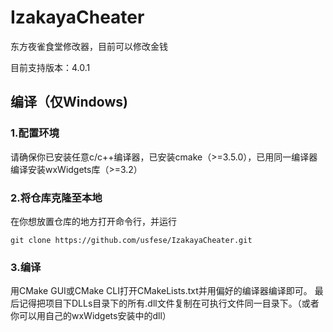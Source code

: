 # IzakayaCheater
东方夜雀食堂修改器，目前可以修改金钱

目前支持版本：4.0.1

## 编译（仅Windows)
### 1.配置环境
请确保你已安装任意c/c++编译器，已安装cmake（>=3.5.0），已用同一编译器编译安装wxWidgets库（>=3.2）
### 2.将仓库克隆至本地
在你想放置仓库的地方打开命令行，并运行
```
git clone https://github.com/usfese/IzakayaCheater.git
```
### 3.编译
用CMake GUI或CMake CLI打开CMakeLists.txt并用偏好的编译器编译即可。
最后记得把项目下DLLs目录下的所有.dll文件复制在可执行文件同一目录下。（或者你可以用自己的wxWidgets安装中的dll）
